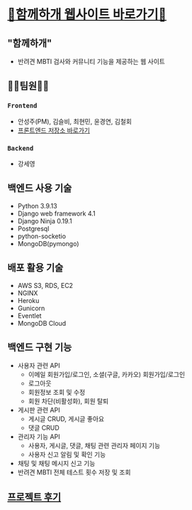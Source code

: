# [🐶**함께하개 웹사이트 바로가기**🐶](https://withdog.me)

## "함께하개"
- 반려견 MBTI 검사와 커뮤니티 기능을 제공하는 웹 사이트

## 🦸‍♀️팀원🦸‍♂️

### `Frontend`

- 안성주(PM), 김슬비, 최현민, 윤경연, 김철회
- [프론트엔드 저장소 바로가기](https://github.com/kseul/with_dog)

### `Backend`

- 강세영

## 백엔드 사용 기술
- Python 3.9.13
- Django web framework 4.1
- Django Ninja 0.19.1
- Postgresql
- python-socketio
- MongoDB(pymongo)

## 배포 활용 기술
- AWS S3, RDS, EC2
- NGINX
- Heroku
- Gunicorn
- Eventlet
- MongoDB Cloud

## 백엔드 구현 기능
- 사용자 관련 API
    - 이메일 회원가입/로그인, 소셜(구글, 카카오) 회원가입/로그인
    - 로그아웃
    - 회원정보 조회 및 수정
    - 회원 차단(비활성화), 회원 탈퇴
- 게시판 관련 API
    - 게시글 CRUD, 게시글 좋아요
    - 댓글 CRUD
- 관리자 기능 API
    - 사용자, 게시글, 댓글, 채팅 관련 관리자 페이지 기능
    - 사용자 신고 알림 및 확인 기능
- 채팅 및 채팅 메시지 신고 기능
- 반려견 MBTI 전체 테스트 횟수 저장 및 조회

## [프로젝트 후기](https://velog.io/@stresszero/withdog-project)